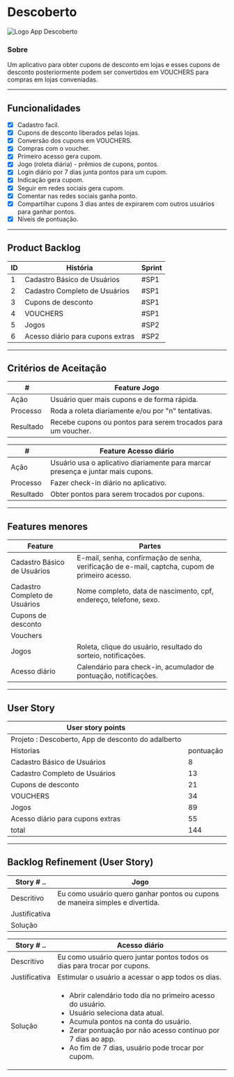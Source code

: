 # Descoberto
![Logo App Descoberto](https://blogger.googleusercontent.com/img/b/R29vZ2xl/AVvXsEhOIX28KFUbhYIzj1LNaOeODE3b5kELRMTNbafvx63agJ_vXjDx4I4EDY6ymQ2UW5Cl68G28OV1GpZ388SZP_fJeXx-dp1uakX__HkJHM6PitzkH2ctjlOb9-J97aKkMq1JAnMtPlctCc04eVXWdpJB-o7mVw7p9ssUZxwEgiAtrByMN909a1kSDQqxRg/s320/Descoberto%20logo.png)

### Sobre
Um aplicativo para obter cupons de desconto em lojas e esses cupons de desconto posteriormente podem ser convertidos em VOUCHERS para compras em lojas conveniadas. 

---
## Funcionalidades
- [x] Cadastro facil.
- [x] Cupons de desconto liberados pelas lojas.
- [x] Conversão dos cupons em VOUCHERS.
- [x] Compras com o voucher. 
- [x] Primeiro acesso gera cupom. 
- [x] Jogo (roleta diária) - prêmios de cupons, pontos.
- [x] Login diário por 7 dias junta pontos para um cupom.
- [x] Indicação gera cupom.
- [x] Seguir em redes sociais gera cupom. 
- [x] Comentar nas redes sociais ganha ponto.
- [x] Compartilhar cupons 3 dias antes de expirarem com outros usuários para ganhar pontos.
- [x] Níveis de pontuação. 

---
## Product Backlog
| ID | História | Sprint |
| --- | --- | --- |
| 1 | Cadastro Básico de Usuários | #SP1 |
| 2 | Cadastro Completo de Usuários | #SP1 |
| 3 | Cupons de desconto | #SP1 |
| 4 | VOUCHERS | #SP1 |
| 5 | Jogos | #SP2 |
| 6 | Acesso diário para cupons extras | #SP2 |

---

## Critérios de Aceitação
| #|Feature Jogo|
| --- | --- |
|Ação | Usuário quer mais cupons e de forma rápida. |
|Processo | Roda a roleta diariamente e/ou por "n" tentativas. |
|Resultado | Recebe cupons ou pontos para serem trocados para um voucher. |

| #|Feature Acesso diário|
| --- | --- | 
|Ação | Usuário usa o aplicativo diariamente para marcar presença e juntar mais cupons.  |
|Processo | Fazer check-in diário no aplicativo.  |
|Resultado  | Obter pontos para serem trocados por cupons.
---
## Features menores
| Feature| Partes|
| --- | --- | 
|Cadastro Básico de Usuários  | E-mail, senha, confirmação de senha, verificação de e-mail, captcha, cupom de primeiro acesso.  |
|Cadastro Completo de Usuários  | Nome completo, data de nascimento, cpf, endereço, telefone, sexo. |
|Cupons de desconto | |
| Vouchers | |
| Jogos | Roleta, clique do usuário, resultado do sorteio, notificações.|
| Acesso diário | Calendário para check-in, acumulador de pontuação, notificações. |
---
## User Story
| User story points ||
| --- | --- |
| Projeto : Descoberto, App de desconto do adalberto |
| Historias | pontuação |
| Cadastro Básico de Usuários | 8 |
| Cadastro Completo de Usuários | 13 |
| Cupons de desconto | 21 |
| VOUCHERS | 34 |
| Jogos | 89 |
| Acesso diário para cupons extras | 55 |
| total | 144 |
---
## Backlog Refinement (User Story)
| Story # .. | Jogo | 
| --- | --- | 
| Descritivo  | Eu como usuário quero ganhar pontos ou cupons de maneira simples e divertida.   |
| Justificativa  | |
| Solução  | |

| Story # .. | Acesso diário | 
| --- | --- | 
| Descritivo | Eu como usuário quero juntar pontos todos os dias para trocar por cupons.  |
| Justificativa  | Estimular o usuário a acessar o app todos os dias. |
| Solução  | <ul><li>Abrir calendário todo dia no primeiro acesso do usuário.</li><li>Usuário seleciona data atual.</li><li>Acumula pontos na conta do usuário.</li><li>Zerar pontuação por não acesso contínuo por 7 dias ao app.</li><li>Ao fim de 7 dias, usuário pode trocar por cupom.</li></ul> |